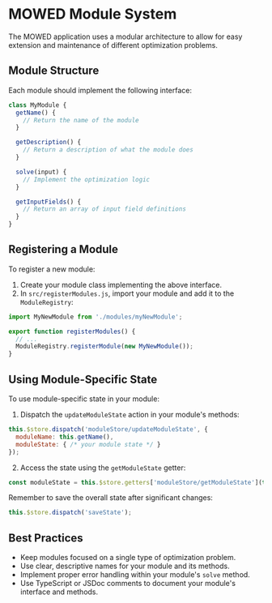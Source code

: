 # MOWED Module System

The MOWED application uses a modular architecture to allow for easy extension and maintenance of different optimization problems.

## Module Structure

Each module should implement the following interface:

```javascript
class MyModule {
  getName() {
    // Return the name of the module
  }

  getDescription() {
    // Return a description of what the module does
  }

  solve(input) {
    // Implement the optimization logic
  }

  getInputFields() {
    // Return an array of input field definitions
  }
}
```

## Registering a Module

To register a new module:

1. Create your module class implementing the above interface.
2. In `src/registerModules.js`, import your module and add it to the `ModuleRegistry`:

```javascript
import MyNewModule from './modules/myNewModule';

export function registerModules() {
  // ...
  ModuleRegistry.registerModule(new MyNewModule());
}
```

## Using Module-Specific State

To use module-specific state in your module:

1. Dispatch the `updateModuleState` action in your module's methods:

```javascript
this.$store.dispatch('moduleStore/updateModuleState', {
  moduleName: this.getName(),
  moduleState: { /* your module state */ }
});
```

2. Access the state using the `getModuleState` getter:

```javascript
const moduleState = this.$store.getters['moduleStore/getModuleState'](this.getName());
```

Remember to save the overall state after significant changes:

```javascript
this.$store.dispatch('saveState');
```

## Best Practices

- Keep modules focused on a single type of optimization problem.
- Use clear, descriptive names for your module and its methods.
- Implement proper error handling within your module's `solve` method.
- Use TypeScript or JSDoc comments to document your module's interface and methods.
